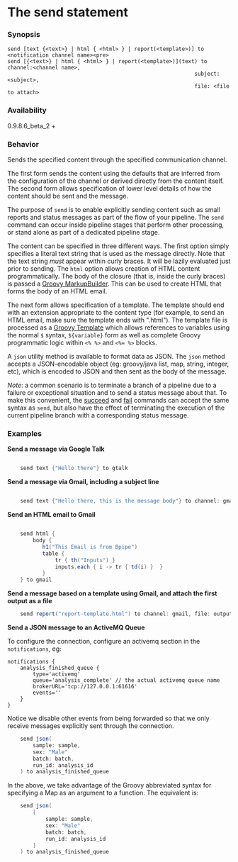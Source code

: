 # The send statement

### Synopsis

    
    
    send [text {<text>} | html { <html> } | report(<template>)] to <notification channel name><pre>
    send [{<text>} | html { <html> } | report(<template>)](text) to channel:<channel name>, 
                                                               subject:<subject>, 
                                                               file: <file to attach> 
 
### Availability

0.9.8.6_beta_2 +

### Behavior

Sends the specified content through the specified communication channel.

The first form sends the content using the defaults that are inferred from the
configuration of the channel or derived directly from the content itself. The
second form allows specification of lower level details of how the content
should be sent and the message.

The purpose of `send` is to enable explicitly sending content such as small
reports and status messages as part of the flow of your pipeline. The `send`
command can occur inside pipeline stages that perform other processing, or
stand alone as part of a dedicated pipeline stage.

The content can be specified in three different ways. The first option simply
specifies a literal text string that is used as the message directly. Note that
the text string *must* appear within curly braces. It will be lazily evaluated
just prior to sending. The `html` option allows creation of HTML content
programmatically. The body of the closure (that is, inside the curly braces) is
passed a [Groovy MarkupBuilder](http://groovy.codehaus.org/Creating+XML+using+Groovy's+MarkupBuilder).
This can be used to create HTML that forms the body of an HTML email. 

The next form allows specification of a template. The template should end with
an extension appropriate to the content type (for example, to send an HTML
email, make sure the template ends with ".html").  The template file is
processed as a [Groovy Template](http://groovy.codehaus.org/Groovy+Templates)
which allows references to variables using the normal `$` syntax, `${variable}`
form as well as complete Groovy programmatic logic within `<% %>`  and `<%= %>`
blocks.

A `json` utility method is available to format data as JSON. The `json` method
accepts a JSON-encodable object (eg: groovy/java list, map, string, integer, etc),
which is encoded to JSON and then sent as the body of the message.

*Note*: a common scenario is to terminate a branch of a pipeline due to a failure or exceptional situation and to send a status message about that. To make this convenient, the [succeed](Language/Succeed) and [fail](Language/Fail) commands can accept the same syntax as `send`, but also have the effect of terminating the execution of the current pipeline branch with a corresponding status message.

### Examples

**Send a message via Google Talk**
```groovy 

    send text {"Hello there"} to gtalk
```

**Send a message via Gmail, including a subject line**
```groovy 

    send text {"Hello there, this is the message body"} to channel: gmail, subject: "This is an email from Bpipe"
```

**Send an HTML email to Gmail**
```groovy 

    send html {
        body { 
           h1("This Email is from Bpipe")
           table { 
               tr { th("Inputs") }
               inputs.each { i -> tr { td(i) }  }
           }
    } to gmail
```

**Send a message based on a template using Gmail, and attach the first output as a file**
```groovy 
    send report("report-template.html") to channel: gmail, file: output1.txt
```

**Send a JSON message to an ActiveMQ Queue**

To configure the connection, configure an activemq section in the `notifications`, eg:

```
notifications {
    analysis_finished_queue {
        type='activemq'
        queue='analysis_complete' // the actual activemq queue name
        brokerURL='tcp://127.0.0.1:61616' 
        events=''
    }
}
```

Notice we disable other events from being forwarded so that we only receive messages
explicitly sent through the connection.

```groovy
    send json(
        sample: sample, 
        sex: "Male"
        batch: batch,
        run_id: analysis_id
    ) to analysis_finished_queue
```

In the above, we take advantage of the Groovy abbreviated syntax for
specifying a Map as an argument to a function. The equivalent is:

```groovy
    send json(
        [
            sample: sample, 
            sex: "Male"
            batch: batch,
            run_id: analysis_id
        ]
    ) to analysis_finished_queue
```





